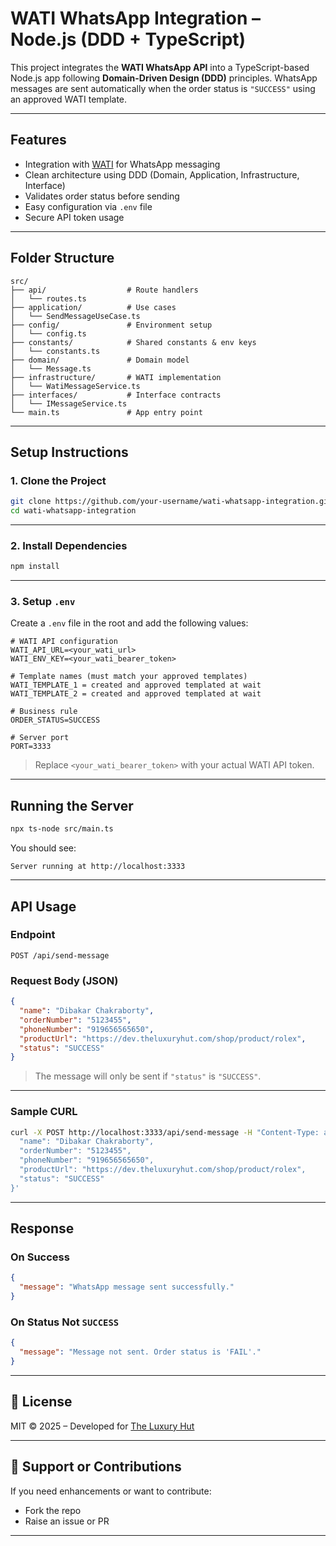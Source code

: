 # WATI WhatsApp Integration – Node.js (DDD + TypeScript)

This project integrates the **WATI WhatsApp API** into a TypeScript-based Node.js app following **Domain-Driven Design (DDD)** principles. WhatsApp messages are sent automatically when the order status is `"SUCCESS"` using an approved WATI template.

---

## Features

- Integration with [WATI](https://wati.io/) for WhatsApp messaging
- Clean architecture using DDD (Domain, Application, Infrastructure, Interface)
- Validates order status before sending
- Easy configuration via `.env` file
- Secure API token usage

---

## Folder Structure

```
src/
├── api/                  # Route handlers
│   └── routes.ts
├── application/          # Use cases
│   └── SendMessageUseCase.ts
├── config/               # Environment setup
│   └── config.ts
├── constants/            # Shared constants & env keys
│   └── constants.ts
├── domain/               # Domain model
│   └── Message.ts
├── infrastructure/       # WATI implementation
│   └── WatiMessageService.ts
├── interfaces/           # Interface contracts
│   └── IMessageService.ts
└── main.ts               # App entry point
```

---

## Setup Instructions

### 1. Clone the Project

```bash
git clone https://github.com/your-username/wati-whatsapp-integration.git
cd wati-whatsapp-integration
```

---

### 2. Install Dependencies

```bash
npm install
```

---

### 3. Setup `.env`

Create a `.env` file in the root and add the following values:

```env
# WATI API configuration
WATI_API_URL=<your_wati_url>
WATI_ENV_KEY=<your_wati_bearer_token>

# Template names (must match your approved templates)
WATI_TEMPLATE_1 = created and approved templated at wait
WATI_TEMPLATE_2 = created and approved templated at wait

# Business rule
ORDER_STATUS=SUCCESS

# Server port
PORT=3333
```

>Replace `<your_wati_bearer_token>` with your actual WATI API token.

---

## Running the Server

```bash
npx ts-node src/main.ts
```

You should see:

```
Server running at http://localhost:3333
```

---

## API Usage

### Endpoint

`POST /api/send-message`

### Request Body (JSON)

```json
{
  "name": "Dibakar Chakraborty",
  "orderNumber": "5123455",
  "phoneNumber": "919656565650",
  "productUrl": "https://dev.theluxuryhut.com/shop/product/rolex",
  "status": "SUCCESS"
}
```

> The message will only be sent if `"status"` is `"SUCCESS"`.

---

### Sample CURL

```bash
curl -X POST http://localhost:3333/api/send-message -H "Content-Type: application/json" -d '{
  "name": "Dibakar Chakraborty",
  "orderNumber": "5123455",
  "phoneNumber": "919656565650",
  "productUrl": "https://dev.theluxuryhut.com/shop/product/rolex",
  "status": "SUCCESS"
}'
```

---

## Response

### On Success

```json
{
  "message": "WhatsApp message sent successfully."
}
```

### On Status Not `SUCCESS`

```json
{
  "message": "Message not sent. Order status is 'FAIL'."
}
```

---

## 📜 License

MIT © 2025 – Developed for [The Luxury Hut](https://www.theluxuryhut.com/)

---

## 🤝 Support or Contributions

If you need enhancements or want to contribute:

- Fork the repo
- Raise an issue or PR

---